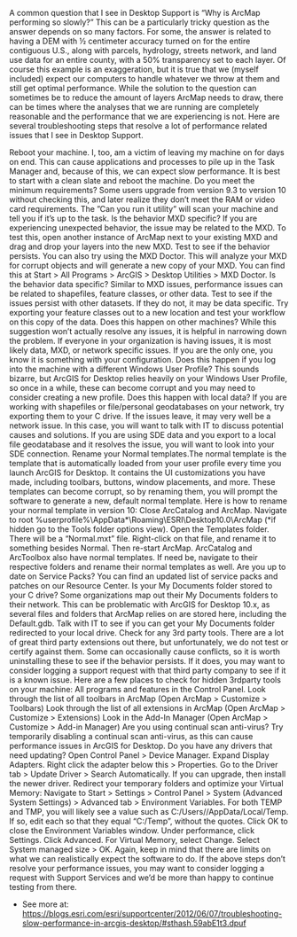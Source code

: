 A common question that I see in Desktop Support is “Why is ArcMap performing so slowly?” This can be a particularly tricky question as the answer depends on so many factors. For some, the answer is related to having a DEM with ½ centimeter accuracy turned on for the entire contiguous U.S., along with parcels, hydrology, streets network, and land use data for an entire county, with a 50% transparency set to each layer. Of course this example is an exaggeration, but it is true that we (myself included) expect our computers to handle whatever we throw at them and still get optimal performance. While the solution to the question can sometimes be to reduce the amount of layers ArcMap needs to draw, there can be times where the analyses that we are running are completely reasonable and the performance that we are experiencing is not. Here are several troubleshooting steps that resolve a lot of performance related issues that I see in Desktop Support.


Reboot your machine. I, too, am a victim of leaving my machine on for days on end. This can cause applications and processes to pile up in the Task Manager and, because of this, we can expect slow performance. It is best to start with a clean slate and reboot the machine.
Do you meet the minimum requirements? Some users upgrade from version 9.3 to version 10 without checking this, and later realize they don’t meet the RAM or video card requirements. The ”Can you run it utility” will scan your machine and tell you if it’s up to the task.
Is the behavior MXD specific? If you are experiencing unexpected behavior, the issue may be related to the MXD. To test this, open another instance of ArcMap next to your existing MXD and drag and drop your layers into the new MXD. Test to see if the behavior persists. You can also try using the MXD Doctor. This will analyze your MXD for corrupt objects and will generate a new copy of your MXD. You can find this at Start > All Programs > ArcGIS > Desktop Utilities > MXD Doctor.
Is the behavior data specific? Similar to MXD issues, performance issues can be related to shapefiles, feature classes, or other data. Test to see if the issues persist with other datasets. If they do not, it may be data specific. Try exporting your feature classes out to a new location and test your workflow on this copy of the data.
Does this happen on other machines? While this suggestion won’t actually resolve any issues, it is helpful in narrowing down the problem. If everyone in your organization is having issues, it is most likely data, MXD, or network specific issues. If you are the only one, you know it is something with your configuration.
Does this happen if you log into the machine with a different Windows User Profile? This sounds bizarre, but ArcGIS for Desktop relies heavily on your Windows User Profile, so once in a while, these can become corrupt and you may need to consider creating a new profile.
Does this happen with local data? If you are working with shapefiles or file/personal geodatabases on your network, try exporting them to your C drive. If the issues leave, it may very well be a network issue. In this case, you will want to talk with IT to discuss potential causes and solutions. If you are using SDE data and you export to a local file geodatabase and it resolves the issue, you will want to look into your SDE connection.
Rename your Normal templates.The normal template is the template that is automatically loaded from your user profile every time you launch ArcGIS for Desktop. It contains the UI customizations you have made, including toolbars, buttons, window placements, and more. These templates can become corrupt, so by renaming them, you will prompt the software to generate a new, default normal template. Here is how to rename your normal template in version 10:
Close ArcCatalog and ArcMap.
Navigate to root %userprofile%\AppData*\Roaming\ESRI\Desktop10.0\ArcMap (*if hidden go to the Tools folder options view).
Open the Templates folder.
There will be a “Normal.mxt” file. Right-click on that file, and rename it to something besides Normal. Then re-start ArcMap.
ArcCatalog and ArcToolbox also have normal templates. If need be, navigate to their respective folders and rename their normal templates as well.
Are you up to date on Service Packs? You can find an updated list of service packs and patches on our Resource Center.
Is your My Documents folder stored to your C drive? Some organizations map out their My Documents folders to their network. This can be problematic with ArcGIS for Desktop 10.x, as several files and folders that ArcMap relies on are stored here, including the Default.gdb. Talk with IT to see if you can get your My Documents folder redirected to your local drive.
Check for any 3rd party tools. There are a lot of great third party extensions out there, but unfortunately, we do not test or certify against them. Some can occasionally cause conflicts, so it is worth uninstalling these to see if the behavior persists. If it does, you may want to consider logging a support request with that third party company to see if it is a known issue. Here are a few places to check for hidden 3rdparty tools on your machine:
All programs and features in the Control Panel.
Look through the list of all toolbars in ArcMap (Open ArcMap > Customize > Toolbars)
Look through the list of all extensions in ArcMap (Open ArcMap > Customize > Extensions)
Look in the Add-In Manager (Open ArcMap > Customize > Add-in Manager)
Are you using continual scan anti-virus? Try temporarily disabling a continual scan anti-virus, as this can cause performance issues in ArcGIS for Desktop.
Do you have any drivers that need updating?
Open Control Panel > Device Manager.
Expand Display Adapters.
Right click the adapter below this > Properties.
Go to the Driver tab > Update Driver > Search Automatically.
If you can upgrade, then install the newer driver.
Redirect your temporary folders and optimize your Virtual Memory:
Navigate to Start > Settings > Control Panel > System (Advanced System Settings) > Advanced tab > Environment Variables.
For both TEMP and TMP, you will likely see a value such as C:/Users/<username>/AppData/Local/Temp.
If so, edit each so that they equal “C:/Temp”, without the quotes.
Click OK to close the Environment Variables window.
Under performance, click Settings.
Click Advanced.
For Virtual Memory, select Change.
Select System managed size > OK.
Again, keep in mind that there are limits on what we can realistically expect the software to do. If the above steps don’t resolve your performance issues, you may want to consider logging a request with Support Services and we’d be more than happy to continue testing from there.

- See more at: https://blogs.esri.com/esri/supportcenter/2012/06/07/troubleshooting-slow-performance-in-arcgis-desktop/#sthash.59abE1t3.dpuf